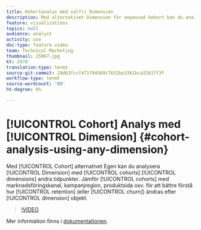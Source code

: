 ```yaml
---
title: Kohortanalys med valfri Dimension
description: Med alternativet Dimension för anpassad kohort kan du analysera kohorter med andra dimensioner än tid. Jämför kohorter efter marknadsföringskanal, kampanjregion, produktsida osv. för att bättre förstå hur kvarhållande (eller bortfall) ändras efter dimensionsobjekt.
feature: visualizations
topics: null
audience: analyst
activity: use
doc-type: feature video
team: Technical Marketing
thumbnail: 25967.jpg
kt: 2478
translation-type: tm+mt
source-git-commit: 29d63fccf471f94569c7632be3361bca15b1ff3f
workflow-type: tm+mt
source-wordcount: '89'
ht-degree: 0%

---
```



# [!UICONTROL Cohort] Analys med [!UICONTROL Dimension] {#cohort-analysis-using-any-dimension}

Med [!UICONTROL Cohort] alternativet Egen kan du analysera [!UICONTROL Dimension] med [!UICONTROL cohorts] [!UICONTROL dimensions] andra tidpunkter. Jämför [!UICONTROL cohorts] med marknadsföringskanal, kampanjregion, produktsida osv. för att bättre förstå hur [!UICONTROL retention] (eller [!UICONTROL churn]) ändras efter [!UICONTROL dimension] objekt.

>[!VIDEO](https://video.tv.adobe.com/v/25967/?quality=12)

Mer information finns i [dokumentationen](https://marketing.adobe.com/resources/help/en_US/analytics/analysis-workspace/cohort_analysis.html).
